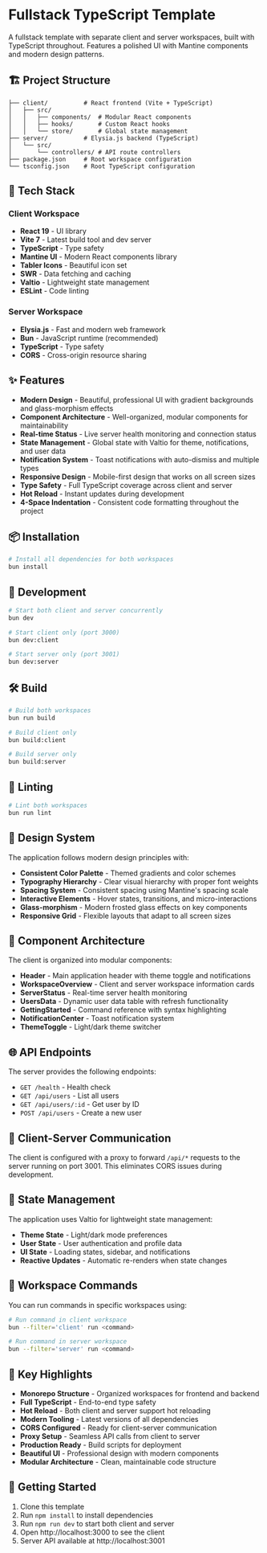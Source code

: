 # Fullstack TypeScript Template

A fullstack template with separate client and server workspaces, built with TypeScript throughout. Features a polished UI with Mantine components and modern design patterns.

## 🏗️ Project Structure

```
├── client/          # React frontend (Vite + TypeScript)
│   ├── src/
│   │   ├── components/  # Modular React components
│   │   ├── hooks/       # Custom React hooks
│   │   └── store/       # Global state management
├── server/          # Elysia.js backend (TypeScript)
│   └── src/
│       └── controllers/ # API route controllers
├── package.json     # Root workspace configuration
└── tsconfig.json    # Root TypeScript configuration
```

## 🚀 Tech Stack

### Client Workspace
- **React 19** - UI library
- **Vite 7** - Latest build tool and dev server
- **TypeScript** - Type safety
- **Mantine UI** - Modern React components library
- **Tabler Icons** - Beautiful icon set
- **SWR** - Data fetching and caching
- **Valtio** - Lightweight state management
- **ESLint** - Code linting

### Server Workspace
- **Elysia.js** - Fast and modern web framework
- **Bun** - JavaScript runtime (recommended)
- **TypeScript** - Type safety
- **CORS** - Cross-origin resource sharing

## ✨ Features

- **Modern Design** - Beautiful, professional UI with gradient backgrounds and glass-morphism effects
- **Component Architecture** - Well-organized, modular components for maintainability
- **Real-time Status** - Live server health monitoring and connection status
- **State Management** - Global state with Valtio for theme, notifications, and user data
- **Notification System** - Toast notifications with auto-dismiss and multiple types
- **Responsive Design** - Mobile-first design that works on all screen sizes
- **Type Safety** - Full TypeScript coverage across client and server
- **Hot Reload** - Instant updates during development
- **4-Space Indentation** - Consistent code formatting throughout the project

## 📦 Installation

```bash
# Install all dependencies for both workspaces
bun install
```

## 🔧 Development

```bash
# Start both client and server concurrently
bun dev

# Start client only (port 3000)
bun dev:client

# Start server only (port 3001)
bun dev:server
```

## 🛠️ Build

```bash
# Build both workspaces
bun run build

# Build client only
bun build:client

# Build server only
bun build:server
```

## 🧪 Linting

```bash
# Lint both workspaces
bun run lint
```

## 🎨 Design System

The application follows modern design principles with:

- **Consistent Color Palette** - Themed gradients and color schemes
- **Typography Hierarchy** - Clear visual hierarchy with proper font weights
- **Spacing System** - Consistent spacing using Mantine's spacing scale
- **Interactive Elements** - Hover states, transitions, and micro-interactions
- **Glass-morphism** - Modern frosted glass effects on key components
- **Responsive Grid** - Flexible layouts that adapt to all screen sizes

## 🔧 Component Architecture

The client is organized into modular components:

- **Header** - Main application header with theme toggle and notifications
- **WorkspaceOverview** - Client and server workspace information cards
- **ServerStatus** - Real-time server health monitoring
- **UsersData** - Dynamic user data table with refresh functionality
- **GettingStarted** - Command reference with syntax highlighting
- **NotificationCenter** - Toast notification system
- **ThemeToggle** - Light/dark theme switcher

## 🌐 API Endpoints

The server provides the following endpoints:

- `GET /health` - Health check
- `GET /api/users` - List all users
- `GET /api/users/:id` - Get user by ID
- `POST /api/users` - Create a new user

## 🔄 Client-Server Communication

The client is configured with a proxy to forward `/api/*` requests to the server running on port 3001. This eliminates CORS issues during development.

## 📱 State Management

The application uses Valtio for lightweight state management:

- **Theme State** - Light/dark mode preferences
- **User State** - User authentication and profile data
- **UI State** - Loading states, sidebar, and notifications
- **Reactive Updates** - Automatic re-renders when state changes

## 📁 Workspace Commands

You can run commands in specific workspaces using:

```bash
# Run command in client workspace
bun --filter='client' run <command>

# Run command in server workspace  
bun --filter='server' run <command>
```

## 🎯 Key Highlights

- **Monorepo Structure** - Organized workspaces for frontend and backend
- **Full TypeScript** - End-to-end type safety
- **Hot Reload** - Both client and server support hot reloading
- **Modern Tooling** - Latest versions of all dependencies
- **CORS Configured** - Ready for client-server communication
- **Proxy Setup** - Seamless API calls from client to server
- **Production Ready** - Build scripts for deployment
- **Beautiful UI** - Professional design with modern components
- **Modular Architecture** - Clean, maintainable code structure

## 🚀 Getting Started

1. Clone this template
2. Run `npm install` to install dependencies
3. Run `npm run dev` to start both client and server
4. Open http://localhost:3000 to see the client
5. Server API available at http://localhost:3001
